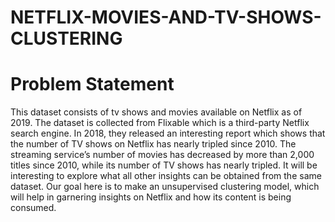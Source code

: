 # NETFLIX-MOVIES-AND-TV-SHOWS-CLUSTERING
# Problem Statement

This dataset consists of tv shows and movies available on Netflix as of 2019. The dataset is collected from Flixable which is a third-party Netflix search engine.
In 2018, they released an interesting report which shows that the number of TV shows on Netflix has nearly tripled since 2010. The streaming service’s number of movies has decreased by more than 2,000 titles since 2010, while its number of TV shows has nearly tripled. It will be interesting to explore what all other insights can be obtained from the same dataset.
Our goal here is to make an unsupervised clustering model, which will help in garnering insights on Netflix and how its content is being consumed. 
